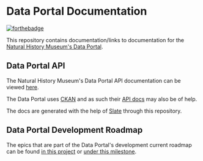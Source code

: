 # Data Portal Documentation

[![forthebadge](https://forthebadge.com/images/badges/built-with-science.svg)](https://forthebadge.com)

This repository contains documentation/links to documentation for the [Natural History Museum's Data Portal](https://data.nhm.ac.uk/).

## Data Portal API

The Natural History Museum's Data Portal API documentation can be viewed [here](https://naturalhistorymuseum.github.io/dataportal-docs).

The Data Portal uses [CKAN](https://github.com/ckan/ckan) and as such their [API docs](http://docs.ckan.org/en/latest/api/index.html) may also be of help.

The docs are generated with the help of [Slate](https://github.com/lord/slate) through this repository.


## Data Portal Development Roadmap

The epics that are part of the Data Portal's development current roadmap can be found [in this project](https://github.com/NaturalHistoryMuseum/dataportal-docs/projects/1) or [under this milestone](https://github.com/NaturalHistoryMuseum/dataportal-docs/milestone/1).
